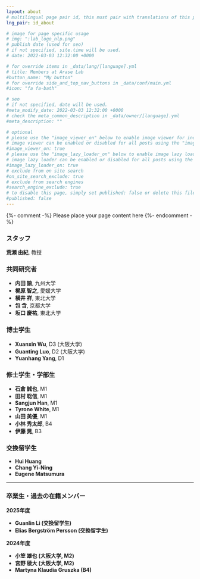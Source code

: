 ```yaml
---
layout: about
# multilingual page pair id, this must pair with translations of this page. (This name must be unique)
lng_pair: id_about

# image for page specific usage
# img: ":lab_logo_nlp.png"
# publish date (used for seo)
# if not specified, site.time will be used.
# date: 2022-03-03 12:32:00 +0000

# for override items in _data/lang/[language].yml
# title: Members at Arase Lab
#button_name: "My button"
# for override side_and_top_nav_buttons in _data/conf/main.yml
#icon: "fa fa-bath"

# seo
# if not specified, date will be used.
#meta_modify_date: 2022-03-03 12:32:00 +0000
# check the meta_common_description in _data/owner/[language].yml
#meta_description: ""

# optional
# please use the "image_viewer_on" below to enable image viewer for individual pages or posts (_posts/ or [language]/_posts folders).
# image viewer can be enabled or disabled for all posts using the "image_viewer_posts: true" setting in _data/conf/main.yml.
#image_viewer_on: true
# please use the "image_lazy_loader_on" below to enable image lazy loader for individual pages or posts (_posts/ or [language]/_posts folders).
# image lazy loader can be enabled or disabled for all posts using the "image_lazy_loader_posts: true" setting in _data/conf/main.yml.
#image_lazy_loader_on: true
# exclude from on site search
#on_site_search_exclude: true
# exclude from search engines
#search_engine_exclude: true
# to disable this page, simply set published: false or delete this file
#published: false
---
```


{%- comment -%} Please place your page content here {%- endcomment -%}

### スタッフ
**荒瀬 由紀**, 教授 &ensp;<a href="mailto:arase@c.titech.ac.jp"><i class="fa fa-envelope" aria-hidden="true"></i></a>&ensp;<a href="https://yukiar.github.io/" target="_blank" rel="noopener noreferrer"><i class="fa fa-globe" aria-hidden="true"></i></a>&ensp;<a href="https://github.com/yukiar" target="_blank" rel="noopener noreferrer"><i class="fa fa-github" aria-hidden="true"></i></a>&ensp;<a href="https://twitter.com/Yuki_arase" target="_blank" rel="noopener noreferrer"><i class="fa fa-twitter" aria-hidden="true"></i></a>


### 共同研究者
- **内田 諭**, 九州大学 &ensp;<a href="http://flc.kyushu-u.ac.jp/~uchida/" target="_blank" rel="noopener noreferrer"><i class="fa fa-globe" aria-hidden="true"></i></a>
- **梶原 智之**, 愛媛大学  &ensp;<a href="https://sites.google.com/site/moguranosenshi/" target="_blank" rel="noopener noreferrer"><i class="fa fa-globe" aria-hidden="true"></i></a>
- **横井 祥**, 東北大学 &ensp;<a href="https://www.cl.ecei.tohoku.ac.jp/~yokoi/index_ja.html" target="_blank" rel="noopener noreferrer"><i class="fa fa-globe" aria-hidden="true"></i></a>
- **包 含**, 京都大学 &ensp;<a href="https://hermite.jp/" target="_blank" rel="noopener noreferrer"><i class="fa fa-globe" aria-hidden="true"></i></a>
- **坂口 慶祐**, 東北大学 &ensp;<a href="https://keisuke-sakaguchi.github.io/" target="_blank" rel="noopener noreferrer"><i class="fa fa-globe" aria-hidden="true"></i></a>

### 博士学生
- **Xuanxin Wu**, D3 (大阪大学) &ensp;<a href="https://wuxuanxin.github.io/" target="_blank" rel="noopener noreferrer"><i class="fa fa-globe" aria-hidden="true"></i></a>
- **Guanting Luo**, D2 (大阪大学)
- **Yuanhang Yang**, D1 &ensp;<a href="https://ysngki.github.io/" target="_blank" rel="noopener noreferrer"><i class="fa fa-globe" aria-hidden="true"></i></a>

### 修士学生・学部生
- **石倉 誠也**, M1
- **田村 聡信**, M1 &ensp;<a href="mailto:tamura.soshin@gmail.com"><i class="fa fa-envelope" aria-hidden="true"></i></a>
- **Sangjun Han**, M1
- **Tyrone White**, M1
- **山田 美優**, M1 &ensp;<a href="https://miyu-y.github.io/template/index.html" target="_blank" rel="noopener noreferrer"><i class="fa fa-globe" aria-hidden="true"></i></a>
- **小林 秀太郎**, B4
- **伊藤 晃**, B3

### 交換留学生
- **Hui Huang**
- **Chang Yi-Ning**
- **Eugene Matsumura**

---
### 卒業生・過去の在籍メンバー
**2025年度**
- **Guanlin Li (交換留学生)**
- **Elias Bergström Persson (交換留学生)**

**2024年度**
- **小笠 雄也 (大阪大学, M2)**
- **宮野 稜大 (大阪大学, M2)**
- **Martyna Klaudia Gruszka (B4)**